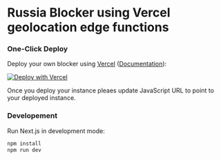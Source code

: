 # Russia Blocker using Vercel geolocation edge functions
### One-Click Deploy

Deploy your own blocker using [Vercel](https://vercel.com) ([Documentation](https://nextjs.org/docs/deployment)):

[![Deploy with Vercel](https://vercel.com/button)](https://vercel.com/new/git/external?repository-url=https://github.com/igo/freeukraine/tree/main/vercel&project-name=freeukraine&repository-name=freeukraine)

Once you deploy your instance pleaes update JavaScript URL to point to your deployed instance.
### Developement

Run Next.js in development mode:

```bash
npm install
npm run dev
```

